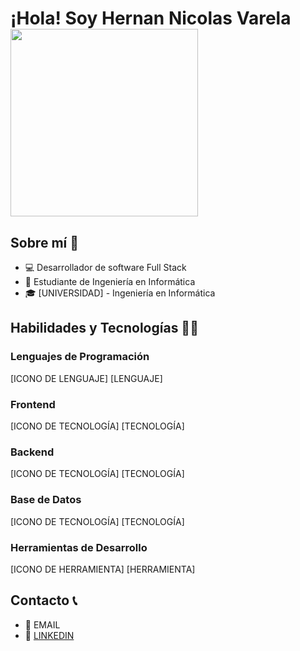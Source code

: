 # ¡Hola! Soy Hernan Nicolas Varela  <img src="https://i.gifer.com/CJCG.gif" width="300"/> 





## Sobre mí 🚀
- 💻 Desarrollador de software Full Stack
- 🌱 Estudiante de Ingeniería en Informática
- 🎓 [UNIVERSIDAD] - Ingeniería en Informática

## Habilidades y Tecnologías 🤹‍♀️
### Lenguajes de Programación
[ICONO DE LENGUAJE] [LENGUAJE] 

### Frontend
[ICONO DE TECNOLOGÍA] [TECNOLOGÍA]

### Backend
[ICONO DE TECNOLOGÍA] [TECNOLOGÍA]

### Base de Datos
[ICONO DE TECNOLOGÍA] [TECNOLOGÍA]

### Herramientas de Desarrollo
[ICONO DE HERRAMIENTA] [HERRAMIENTA]

## Contacto 📞
- 📧 EMAIL
- 💼 [LINKEDIN](LINKEDIN_URL)

